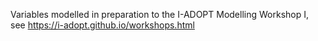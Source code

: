 Variables modelled in preparation to the I-ADOPT Modelling Workshop I, see https://i-adopt.github.io/workshops.html
